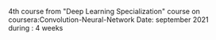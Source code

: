 4th course from "Deep Learning Specialization" course on coursera:Convolution-Neural-Network
Date: september 2021  
during : 4 weeks

